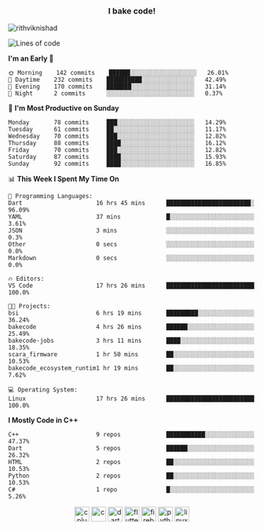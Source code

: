 <h3 align="center">I bake code!</h3>

<p align="left"> <img src="https://komarev.com/ghpvc/?username=rithviknishad" alt="rithviknishad" /> </p>

<!--START_SECTION:waka-->
![Lines of code](https://img.shields.io/badge/From%20Hello%20World%20I%27ve%20Written-23.4%20million%20lines%20of%20code-blue)

**I'm an Early 🐤** 

```text
🌞 Morning    142 commits    ██████░░░░░░░░░░░░░░░░░░░   26.01% 
🌆 Daytime    232 commits    ██████████░░░░░░░░░░░░░░░   42.49% 
🌃 Evening    170 commits    ███████░░░░░░░░░░░░░░░░░░   31.14% 
🌙 Night      2 commits      ░░░░░░░░░░░░░░░░░░░░░░░░░   0.37%

```
📅 **I'm Most Productive on Sunday** 

```text
Monday       78 commits     ███░░░░░░░░░░░░░░░░░░░░░░   14.29% 
Tuesday      61 commits     ██░░░░░░░░░░░░░░░░░░░░░░░   11.17% 
Wednesday    70 commits     ███░░░░░░░░░░░░░░░░░░░░░░   12.82% 
Thursday     88 commits     ████░░░░░░░░░░░░░░░░░░░░░   16.12% 
Friday       70 commits     ███░░░░░░░░░░░░░░░░░░░░░░   12.82% 
Saturday     87 commits     ████░░░░░░░░░░░░░░░░░░░░░   15.93% 
Sunday       92 commits     ████░░░░░░░░░░░░░░░░░░░░░   16.85%

```


📊 **This Week I Spent My Time On** 

```text
💬 Programming Languages: 
Dart                     16 hrs 45 mins      ████████████████████████░   96.09% 
YAML                     37 mins             █░░░░░░░░░░░░░░░░░░░░░░░░   3.61% 
JSON                     3 mins              ░░░░░░░░░░░░░░░░░░░░░░░░░   0.3% 
Other                    0 secs              ░░░░░░░░░░░░░░░░░░░░░░░░░   0.0% 
Markdown                 0 secs              ░░░░░░░░░░░░░░░░░░░░░░░░░   0.0%

🔥 Editors: 
VS Code                  17 hrs 26 mins      █████████████████████████   100.0%

🐱‍💻 Projects: 
bsi                      6 hrs 19 mins       █████████░░░░░░░░░░░░░░░░   36.24% 
bakecode                 4 hrs 26 mins       ██████░░░░░░░░░░░░░░░░░░░   25.49% 
bakecode-jobs            3 hrs 11 mins       ████░░░░░░░░░░░░░░░░░░░░░   18.35% 
scara_firmware           1 hr 50 mins        ██░░░░░░░░░░░░░░░░░░░░░░░   10.53% 
bakecode_ecosystem_runtim1 hr 19 mins        ██░░░░░░░░░░░░░░░░░░░░░░░   7.62%

💻 Operating System: 
Linux                    17 hrs 26 mins      █████████████████████████   100.0%

```

**I Mostly Code in C++** 

```text
C++                      9 repos             ███████████░░░░░░░░░░░░░░   47.37% 
Dart                     5 repos             ██████░░░░░░░░░░░░░░░░░░░   26.32% 
HTML                     2 repos             ██░░░░░░░░░░░░░░░░░░░░░░░   10.53% 
Python                   2 repos             ██░░░░░░░░░░░░░░░░░░░░░░░   10.53% 
C#                       1 repo              █░░░░░░░░░░░░░░░░░░░░░░░░   5.26%

```



<!--END_SECTION:waka-->

<p align="center">
  <img src="https://devicons.github.io/devicon/devicon.git/icons/cplusplus/cplusplus-original.svg" alt="cplusplus" width="30" height="30"/>
  <img src="https://devicons.github.io/devicon/devicon.git/icons/c/c-original.svg" alt="c" width="30" height="30"/>
  <img src="https://www.vectorlogo.zone/logos/dartlang/dartlang-icon.svg" alt="dart" width="30" height="30"/>
  <img src="https://www.vectorlogo.zone/logos/flutterio/flutterio-icon.svg" alt="flutter" width="30" height="30"/> 
  <img src="https://www.vectorlogo.zone/logos/firebase/firebase-icon.svg" alt="firebase" width="30" height="30"/> 
  <img src="https://devicons.github.io/devicon/devicon.git/icons/python/python-original.svg" alt="python" width="30" height="30"/> 
  <img src="https://devicons.github.io/devicon/devicon.git/icons/linux/linux-original.svg" alt="linux" width="30" height="30"/> 
</p>
